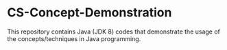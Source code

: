 # CS-Concept-Demonstration
This repository contains Java (JDK 8) codes that demonstrate the usage of the concepts/techniques in Java programming.
